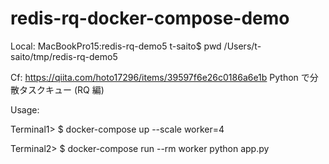 # redis-rq-docker-compose-demo

Local:
MacBookPro15:redis-rq-demo5 t-saito$ pwd
/Users/t-saito/tmp/redis-rq-demo5

Cf:
https://qiita.com/hoto17296/items/39597f6e26c0186a6e1b
Python で分散タスクキュー (RQ 編)

Usage:

Terminal1>
$ docker-compose up --scale worker=4

Terminal2>
$ docker-compose run --rm worker python app.py 

